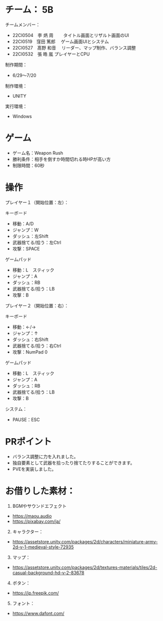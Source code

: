 # チーム： 5B

チームメンバー：
- 22CI0504　李 炳 周　　	タイトル画面とリザルト画面のUI
- 22CI0519　窪田 篤郎　	ゲーム画面UIとシステム
- 22CI0527　髙野 和音　	リーダー、マップ制作、バランス調整
- 22CI0532　張 皓 嵐 	プレイヤーとCPU

制作期間：
- 6/29～7/20

制作環境：
- UNITY

実行環境：
- Windows

# ゲーム
- ゲーム名：Weapon Rush
- 勝利条件：相手を倒すか時間切れる時HPが高い方
- 制限時間：60秒

# 操作

プレイヤー１（開始位置：左）：

キーボード
- 移動：A/D
- ジャンプ：W
- ダッシュ：左Shift
- 武器捨てる/拾う：左Ctrl
- 攻撃：SPACE

ゲームパッド
- 移動：L　スティック
- ジャンプ：A
- ダッシュ：RB
- 武器捨てる/拾う：LB
- 攻撃：B

プレイヤー２（開始位置：右）：

キーボード
- 移動：←/→
- ジャンプ：↑
- ダッシュ：右Shift
- 武器捨てる/拾う：右Ctrl
- 攻撃：NumPad 0

ゲームパッド
- 移動：L　スティック
- ジャンプ：A
- ダッシュ：RB
- 武器捨てる/拾う：LB
- 攻撃：B

システム：
- PAUSE：ESC

# PRポイント
- バランス調整に力を入れました。
- 独自要素として武器を拾ったり捨てたりすることができます。
- PVEを実装しました。 

# お借りした素材：

1. BGMやサウンドエフェクト
- https://maou.audio 
- https://pixabay.com/ja/

2. キャラクター：
- https://assetstore.unity.com/packages/2d/characters/miniature-army-2d-v-1-medieval-style-72935

3. マップ：
- https://assetstore.unity.com/packages/2d/textures-materials/tiles/2d-casual-background-hd-v-2-83678	

4. ボタン：
- https://jp.freepik.com/

5. フォント：
- https://www.dafont.com/		


